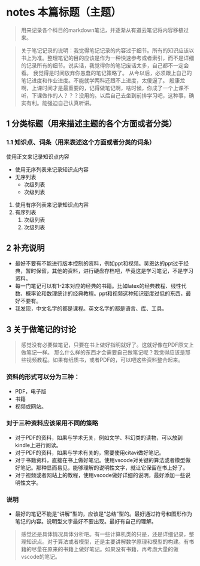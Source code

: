 # notes 本篇标题（主题）

> 用来记录各个科目的markdown笔记，并逐渐从有道云笔记将内容移植过来。

> 关于笔记记录的说明：我觉得笔记记录的内容过于细节。所有的知识应该以书上为准。整理笔记的目的应该是作为一种快速参考或者索引，而不是详细的记录所有的细节。说实话，我觉得你的笔记废话太多，自己都不一定会看。
> 我觉得是时间放弃你愚蠢的笔记策略了。
> 从今以后，必须跟上自己的笔记进度和作业进度。不能就学两科还跟不上进度，太傻逼了。
> 殷康龙啊，上课时间才是最重要的，记得做笔记啊，啥时候，你成了一个上课不听，下课做作的人？？？没用的。以后自己去坐到前排学习吧，这种事，确实有利。能强迫自己认真听讲。


## 1 分类标题（用来描述主题的各个方面或者分类）

### 1.1 知识点、词条（用来表述这个方面或者分类的词条）

使用正文来记录知识点内容

* 使用无序列表来记录知识点内容
* 无序列表
  * 次级列表
  * 次级列表

1. 使用有序列表来记录知识点内容
2. 有序列表
   1. 次级列表
   2. 次级列表


## 2 补充说明

* 最好不要有不能进行版本控制的资料，例如ppt和视频。吴恩达的ppt过于经典，暂时保留，其他的资料，进行硬盘存档吧，毕竟这是学习笔记，不是学习资料。
* 每一门笔记可以有1-2本对应的经典的书籍。比如latex的经典教程、线性代数、概率论和数理统计的经典教程。ppt和视频这种知识密度过低的东西，最好不要有。
* 我发现，中文名字的都是课程。英文名字的都是语言、库、工具。

## 3 关于做笔记的讨论

> 感觉没有必要做笔记，只要在书上做好指明就好了。这就好像在PDF原文上做笔记一样。
> 那么什么样的东西才会需要自己做笔记呢？我觉得应该是那些视频教程。如果有纸质书，或者PDF的，可以吧这些资料整合起来。

### 资料的形式可以分为三种：
* PDF，电子版
* 书籍
* 视频或网站。

### 对于三种资料应该采用不同的策略

* 对于PDF的资料，如果与学术无关，例如文学、科幻类的读物，可以放到kindle上进行阅读。
* 对于PDF的资料，如果与学术有关的，需要使用citavi做好笔记。
* 对于书籍资料，直接在书上做好笔记。使用vscode对关键的算法或者模型做好笔记。那种显而易见，能够理解的说明性文字，就让它保留在书上好了。
* 对于视频或者网站上的教程，使用vscode做好详细的说明，最好添加一些说明性文字。

### 说明

* 最好的笔记不能是“讲解”型的，应该是“总结”型的。最好通过符号和图形作为笔记的内容。说明型文字最好不要出现。最好有自己的理解。


> 感觉还是具体情况具体分析吧。有一些计算机类的只是，还是详细记录，整理知识点。对于算法或者模型，还是主要讲解数学原理和模型的构建。有书籍的尽量在原来的书籍上做好笔记。如果没有书籍，再考虑大量的做vscode的笔记。